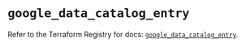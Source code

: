 # `google_data_catalog_entry`

Refer to the Terraform Registry for docs: [`google_data_catalog_entry`](https://registry.terraform.io/providers/hashicorp/google/6.49.3/docs/resources/data_catalog_entry).

